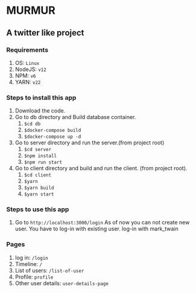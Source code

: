 # MURMUR
## A twitter like project

### Requirements
1. OS: `Linux`
2. NodeJS: `v12`
3. NPM: `v6`
4. YARN: `v22`

### Steps to install this app
1. Download the code.
2. Go to db directory and Build database container.
    1. `$cd db`
    2. `$docker-compose build`
    3. `$docker-compose up -d`
3. Go to server directory and run the server.(from project root)
    1. `$cd server`
    2. `$npm install`
    3. `$npm run start`
4. Go to client directory and build and run the client. (from project root).
   1. `$cd client`
   2. `$yarn`
   3. `$yarn build`
   3. `$yarn start`
   
### Steps to use this app

1. Go to `http://localhost:3000/login`
   As of now you can not create new user. You have to log-in with existing user.
   log-in with mark_twain
   
### Pages
1. log in: `/login`
2. Timeline: `/`
3. List of users: `/list-of-user`
4. Profile: `profile`
5. Other user details: `user-details-page`
